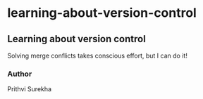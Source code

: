 # learning-about-version-control

## Learning about version control

Solving merge conflicts takes conscious effort, but I can do it!

### Author
Prithvi Surekha
